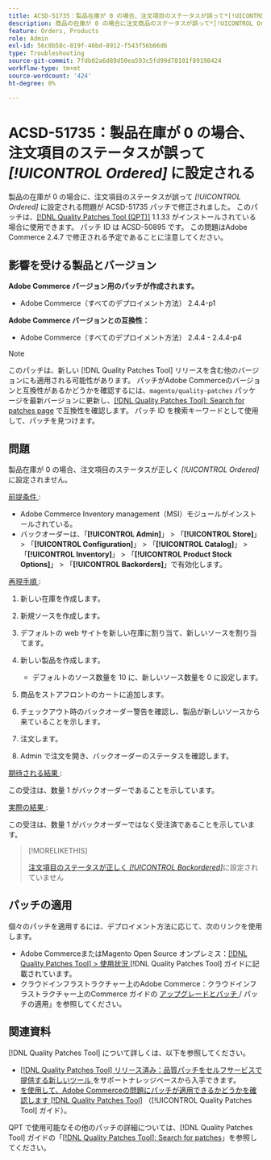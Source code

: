 ```yaml
---
title: ACSD-51735：製品在庫が 0 の場合、注文項目のステータスが誤って*[!UICONTROL Ordered]*に設定される
description: 商品の在庫が 0 の場合に注文商品のステータスが誤って*[!UICONTROL Ordered]*に設定されるAdobe Commerceの問題を修正するには、ACSD-51735 パッチを適用してください。
feature: Orders, Products
role: Admin
exl-id: 56c8b58c-819f-46bd-8912-f543f56b66d6
type: Troubleshooting
source-git-commit: 7fdb02a6d89d50ea593c5fd99d78101f89198424
workflow-type: tm+mt
source-wordcount: '424'
ht-degree: 0%

---
```


# ACSD-51735：製品在庫が 0 の場合、注文項目のステータスが誤って *[!UICONTROL Ordered]* に設定される

製品の在庫が 0 の場合に、注文項目のステータスが誤って *[!UICONTROL Ordered]* に設定される問題が ACSD-51735 パッチで修正されました。 このパッチは、[[!DNL Quality Patches Tool (QPT)]](https://experienceleague.adobe.com/en/docs/commerce-operations/tools/quality-patches-tool/quality-patches-tool-to-self-serve-quality-patches) 1.1.33 がインストールされている場合に使用できます。 パッチ ID は ACSD-50895 です。 この問題はAdobe Commerce 2.4.7 で修正される予定であることに注意してください。

## 影響を受ける製品とバージョン

**Adobe Commerce バージョン用のパッチが作成されます。**

* Adobe Commerce（すべてのデプロイメント方法） 2.4.4-p1

**Adobe Commerce バージョンとの互換性：**

* Adobe Commerce（すべてのデプロイメント方法） 2.4.4 - 2.4.4-p4

>[!NOTE]
>
>このパッチは、新しい [!DNL Quality Patches Tool] リリースを含む他のバージョンにも適用される可能性があります。 パッチがAdobe Commerceのバージョンと互換性があるかどうかを確認するには、`magento/quality-patches` パッケージを最新バージョンに更新し、[[!DNL Quality Patches Tool]: Search for patches page](https://experienceleague.adobe.com/tools/commerce-quality-patches/index.html) で互換性を確認します。 パッチ ID を検索キーワードとして使用して、パッチを見つけます。

## 問題

製品在庫が 0 の場合、注文項目のステータスが正しく *[!UICONTROL Ordered]* に設定されません。

<u> 前提条件 </u>:

* Adobe Commerce Inventory management（MSI）モジュールがインストールされている。
* バックオーダーは、「**[!UICONTROL Admin]**」 > 「**[!UICONTROL Store]**」 > 「**[!UICONTROL Configuration]**」 > 「**[!UICONTROL Catalog]**」 > 「**[!UICONTROL Inventory]**」 > 「**[!UICONTROL Product Stock Options]**」 > 「**[!UICONTROL Backorders]**」で有効化します。

<u> 再現手順 </u>:

1. 新しい在庫を作成します。
1. 新規ソースを作成します。
1. デフォルトの web サイトを新しい在庫に割り当て、新しいソースを割り当てます。
1. 新しい製品を作成します。

   * デフォルトのソース数量を 10 に、新しいソース数量を 0 に設定します。

1. 商品をストアフロントのカートに追加します。
1. チェックアウト時のバックオーダー警告を確認し、製品が新しいソースから来ていることを示します。
1. 注文します。
1. Admin で注文を開き、バックオーダーのステータスを確認します。

<u> 期待される結果 </u>:

この受注は、数量 1 がバックオーダーであることを示しています。

<u> 実際の結果 </u>:

この受注は、数量 1 がバックオーダーではなく受注済であることを示しています。

>[!MORELIKETHIS]
>
>[ 注文項目のステータスが正しく *[!UICONTROL Backordered]*](/help/tools/quality-patches-tool/patches-available-in-qpt/v1-1-33/acsd-51408-order-item-status-is-set-to-backordered.md)に設定されていません

## パッチの適用

個々のパッチを適用するには、デプロイメント方法に応じて、次のリンクを使用します。

* Adobe CommerceまたはMagento Open Source オンプレミス：[[!DNL Quality Patches Tool] > 使用状況 ](/help/tools/quality-patches-tool/usage.md) [!DNL Quality Patches Tool] ガイドに記載されています。
* クラウドインフラストラクチャー上のAdobe Commerce：クラウドインフラストラクチャー上のCommerce ガイドの [ アップグレードとパッチ ](https://experienceleague.adobe.com/docs/commerce-cloud-service/user-guide/develop/upgrade/apply-patches.html)/ パッチの適用」を参照してください。

## 関連資料

[!DNL Quality Patches Tool] について詳しくは、以下を参照してください。

* [[!DNL Quality Patches Tool]  リリース済み：品質パッチをセルフサービスで提供する新しいツール ](https://experienceleague.adobe.com/en/docs/commerce-operations/tools/quality-patches-tool/quality-patches-tool-to-self-serve-quality-patches) をサポートナレッジベースから入手できます。
* [ を使用して、Adobe Commerceの問題にパッチが適用できるかどうかを確認します  [!DNL Quality Patches Tool]](/help/tools/quality-patches-tool/patches-available-in-qpt/check-patch-for-magento-issue-with-magento-quality-patches.md) （[!UICONTROL Quality Patches Tool] ガイド）。


QPT で使用可能なその他のパッチの詳細については、[!DNL Quality Patches Tool] ガイドの「[[!DNL Quality Patches Tool]: Search for patches](https://experienceleague.adobe.com/tools/commerce-quality-patches/index.html)」を参照してください。
